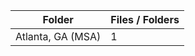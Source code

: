 | Folder            |   Files / Folders |
|-------------------|-------------------|
| Atlanta, GA (MSA) |                 1 |